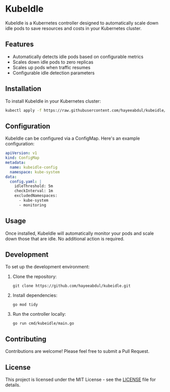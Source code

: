 # KubeIdle

KubeIdle is a Kubernetes controller designed to automatically scale down idle pods to save resources and costs in your Kubernetes cluster.

## Features

- Automatically detects idle pods based on configurable metrics
- Scales down idle pods to zero replicas
- Scales up pods when traffic resumes
- Configurable idle detection parameters

## Installation

To install KubeIdle in your Kubernetes cluster:

```bash
kubectl apply -f https://raw.githubusercontent.com/hayeeabdul/kubeidle/main/deploy/kubeidle.yaml
```

## Configuration

KubeIdle can be configured via a ConfigMap. Here's an example configuration:

```yaml
apiVersion: v1
kind: ConfigMap
metadata:
  name: kubeidle-config
  namespace: kube-system
data:
  config.yaml: |
    idleThreshold: 5m
    checkInterval: 1m
    excludedNamespaces:
      - kube-system
      - monitoring
```

## Usage

Once installed, KubeIdle will automatically monitor your pods and scale down those that are idle. No additional action is required.

## Development

To set up the development environment:

1. Clone the repository:
   ```
   git clone https://github.com/hayeeabdul/kubeidle.git
   ```

2. Install dependencies:
   ```
   go mod tidy
   ```

3. Run the controller locally:
   ```
   go run cmd/kubeidle/main.go
   ```

## Contributing

Contributions are welcome! Please feel free to submit a Pull Request.

## License

This project is licensed under the MIT License - see the [LICENSE](LICENSE) file for details.